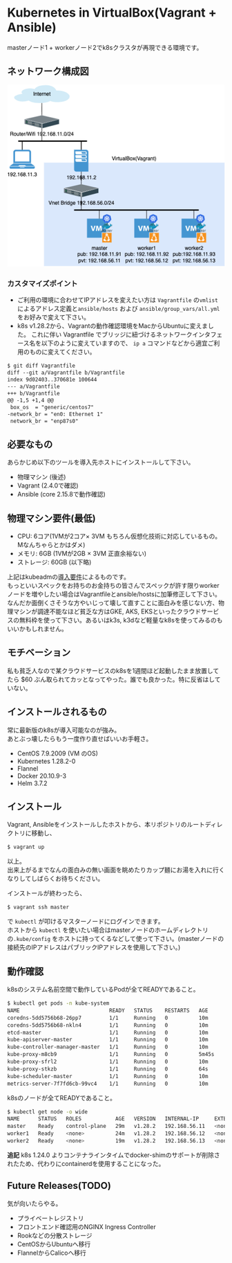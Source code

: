 # Kubernetes in VirtualBox(Vagrant + Ansible)

masterノード1 + workerノード2でk8sクラスタが再現できる環境です。

## ネットワーク構成図

![network structure](img/k8s-multinode-network.png)

### カスタマイズポイント

* ご利用の環境に合わせてIPアドレスを変えたい方は `Vagrantfile` の`vmlist` によるアドレス定義と`ansible/hosts` および `ansible/group_vars/all.yml` をお好みで変えて下さい。
* k8s v1.28.2から、Vagrantの動作確認環境をMacからUbuntuに変えました。
  これに伴い Vagrantfile でブリッジに紐づけるネットワークインタフェース名を以下のように変えていますので、 `ip a` コマンドなどから適宜ご利用のものに変えてください。

```
$ git diff Vagrantfile
diff --git a/Vagrantfile b/Vagrantfile
index 9d02403..370681e 100644
--- a/Vagrantfile
+++ b/Vagrantfile
@@ -1,5 +1,4 @@
 box_os  = "generic/centos7"
-network_br = "en0: Ethernet 1"
 network_br = "enp87s0"
```

## 必要なもの

あらかじめ以下のツールを導入先ホストにインストールして下さい。

* 物理マシン (後述)
* Vagrant (2.4.0で確認)
* Ansible (core 2.15.8で動作確認)

## 物理マシン要件(最低)

* CPU: 6コア(1VMが2コア× 3VM もちろん仮想化技術に対応しているもの。Mなんちゃらとかはダメ)
* メモリ: 6GB (1VMが2GB × 3VM 正直余裕ない)
* ストレージ: 60GB (以下略)

上記はkubeadmの[導入要件](https://kubernetes.io/ja/docs/setup/production-environment/tools/kubeadm/install-kubeadm/)によるものです。  
もっといいスペックをお持ちのお金持ちの皆さんでスペックが許す限りworkerノードを増やしたい場合はVagrantfileとansible/hostsに加筆修正して下さい。  
なんだか面倒くさそうな方やいじって壊して直すことに面白みを感じない方、物理マシンが調達不能なほど貧乏な方はGKE, AKS, EKSといったクラウドサービスの無料枠を使って下さい。あるいはk3s, k3dなど軽量なk8sを使ってみるのもいいかもしれません。

## モチベーション

私も貧乏人なので某クラウドサービスのk8sを1週間ほど起動したまま放置してたら $60 ぶん取られてカッとなってやった。誰でも良かった。特に反省はしていない。

## インストールされるもの

常に最新版のk8sが導入可能なのが強み。  
あとぶっ壊したらもう一度作り直せばいいお手軽さ。

* CentOS 7.9.2009 (VM のOS)
* Kubernetes 1.28.2-0
* Flannel
* Docker 20.10.9-3
* Helm 3.7.2

## インストール

Vagrant, Ansibleをインストールしたホストから、本リポジトリのルートディレクトリに移動し、

```bash
$ vagrant up
```

以上。  
出来上がるまでなんの面白みの無い画面を眺めたりカップ麺にお湯を入れに行くなりしてしばらくお待ちください。

インストールが終わったら、

```bash
$ vagrant ssh master
```

で `kubectl` が叩けるマスターノードにログインできます。  
ホストから `kubectl` を使いたい場合はmasterノードのホームディレクトリの`.kube/config` をホストに持ってくるなどして使って下さい。(masterノードの接続先のIPアドレスはパブリックIPアドレスを使用して下さい。)

## 動作確認

k8sのシステム名前空間で動作しているPodが全てREADYであること。

```bash
$ kubectl get pods -n kube-system
NAME                             READY   STATUS    RESTARTS   AGE
coredns-5dd5756b68-26pp7         1/1     Running   0          10m
coredns-5dd5756b68-nkln4         1/1     Running   0          10m
etcd-master                      1/1     Running   0          10m
kube-apiserver-master            1/1     Running   0          10m
kube-controller-manager-master   1/1     Running   0          10m
kube-proxy-m8cb9                 1/1     Running   0          5m45s
kube-proxy-sfrl2                 1/1     Running   0          10m
kube-proxy-stkzb                 1/1     Running   0          64s
kube-scheduler-master            1/1     Running   0          10m
metrics-server-7f7fd6cb-99vc4    1/1     Running   0          10m
```

k8sのノードが全てREADYであること。

```bash
$ kubectl get node -o wide
NAME      STATUS   ROLES           AGE   VERSION   INTERNAL-IP     EXTERNAL-IP   OS-IMAGE                KERNEL-VERSION                 CONTAINER-RUNTIME
master    Ready    control-plane   29m   v1.28.2   192.168.56.11   <none>        CentOS Linux 7 (Core)   3.10.0-1160.105.1.el7.x86_64   containerd://1.6.26
worker1   Ready    <none>          24m   v1.28.2   192.168.56.12   <none>        CentOS Linux 7 (Core)   3.10.0-1160.105.1.el7.x86_64   containerd://1.6.26
worker2   Ready    <none>          19m   v1.28.2   192.168.56.13   <none>        CentOS Linux 7 (Core)   3.10.0-1160.105.1.el7.x86_64   containerd://1.6.26
```

**追記** k8s 1.24.0 よりコンテナラインタイムでdocker-shimのサポートが削除されたため、代わりにcontainerdを使用することになった。


## Future Releases(TODO)

気が向いたらやる。  

* プライベートレジストリ
* フロントエンド確認用のNGINX Ingress Controller
* Rookなどの分散ストレージ
* CentOSからUbuntuへ移行
* FlannelからCalicoへ移行 

